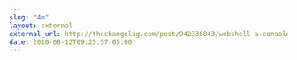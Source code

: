 ```yaml
---
slug: "4m"
layout: external
external_url: http://thechangelog.com/post/942336843/webshell-a-console-based-javascripty-web-client-utility
date: 2010-08-12T09:25:57-05:00
---
```

